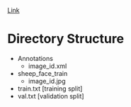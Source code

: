 [Link]()
# Directory Structure
- Annotations
  - image_id.xml
- sheep_face_train
  - image_id.jpg
- train.txt [training split]
- val.txt [validation split]
